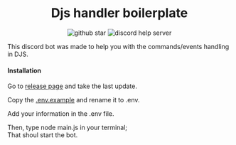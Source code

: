 <h1 align="center"> Djs handler boilerplate </h1>

<p align="center">
    <img src="https://img.shields.io/github/stars/nuageeee/djs-boilerplate?style=for-the-badge" alt="github star">
    <img src="https://img.shields.io/discord/1138108139443593246?style=for-the-badge&logo=discord
" alt="discord help server">
</p>

This discord bot was made to help you with the commands/events handling in DJS.

#### Installation

Go to [release page](https://github.com/nuageeee/djs-boilerplate/releases) and take the last update.

Copy the [.env.example](https://github.com/nuageeee/djs-boilerplate/blob/master/.env.example) and rename it to .env.

Add your information in the .env file.

Then, type node main.js in your terminal;\
That shoul start the bot.